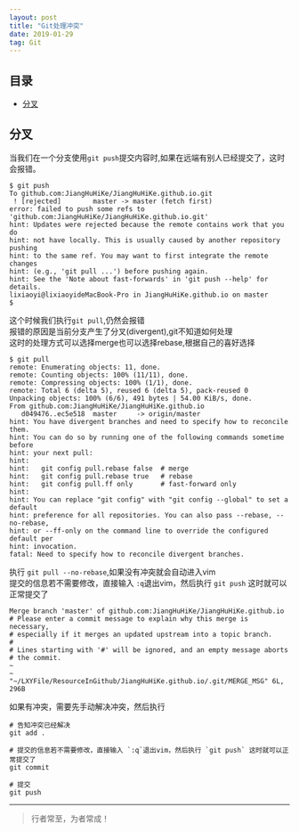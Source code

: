 ```yaml
---
layout: post
title: "Git处理冲突"
date: 2019-01-29
tag: Git
---
```



## 目录


- [分叉](#content1)   



<!-- ************************************************ -->
## <a id="content1">分叉</a>

当我们在一个分支使用`git push`提交内容时,如果在远端有别人已经提交了，这时会报错。      
```shell
$ git push
To github.com:JiangHuHiKe/JiangHuHiKe.github.io.git
 ! [rejected]        master -> master (fetch first)
error: failed to push some refs to 'github.com:JiangHuHiKe/JiangHuHiKe.github.io.git'
hint: Updates were rejected because the remote contains work that you do
hint: not have locally. This is usually caused by another repository pushing
hint: to the same ref. You may want to first integrate the remote changes
hint: (e.g., 'git pull ...') before pushing again.
hint: See the 'Note about fast-forwards' in 'git push --help' for details.
lixiaoyi@lixiaoyideMacBook-Pro in JiangHuHiKe.github.io on master
$   
```

这个时候我们执行`git pull`,仍然会报错  
报错的原因是当前分支产生了分叉(divergent),git不知道如何处理    
这时的处理方式可以选择merge也可以选择rebase,根据自己的喜好选择     
```shell
$ git pull  
remote: Enumerating objects: 11, done.
remote: Counting objects: 100% (11/11), done.
remote: Compressing objects: 100% (1/1), done.
remote: Total 6 (delta 5), reused 6 (delta 5), pack-reused 0
Unpacking objects: 100% (6/6), 491 bytes | 54.00 KiB/s, done.
From github.com:JiangHuHiKe/JiangHuHiKe.github.io
   d049476..ec5e518  master     -> origin/master
hint: You have divergent branches and need to specify how to reconcile them.
hint: You can do so by running one of the following commands sometime before
hint: your next pull:
hint: 
hint:   git config pull.rebase false  # merge
hint:   git config pull.rebase true   # rebase
hint:   git config pull.ff only       # fast-forward only
hint: 
hint: You can replace "git config" with "git config --global" to set a default
hint: preference for all repositories. You can also pass --rebase, --no-rebase,
hint: or --ff-only on the command line to override the configured default per
hint: invocation.
fatal: Need to specify how to reconcile divergent branches.
```

执行 `git pull --no-rebase`,如果没有冲突就会自动进入vim     
提交的信息若不需要修改，直接输入 `:q`退出vim，然后执行 `git push` 这时就可以正常提交了     

```shell
Merge branch 'master' of github.com:JiangHuHiKe/JiangHuHiKe.github.io
# Please enter a commit message to explain why this merge is necessary,
# especially if it merges an updated upstream into a topic branch.
#
# Lines starting with '#' will be ignored, and an empty message aborts
# the commit.
~                                                                                                                                                                         
~                                                                                                                                               
"~/LXYFile/ResourceInGithub/JiangHuHiKe.github.io/.git/MERGE_MSG" 6L, 296B
```

如果有冲突，需要先手动解决冲突，然后执行    
```shell
# 告知冲突已经解决
git add .

# 提交的信息若不需要修改，直接输入 `:q`退出vim，然后执行 `git push` 这时就可以正常提交了 
git commit

# 提交
git push
```


----------
>  行者常至，为者常成！


